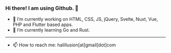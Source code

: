 ### Hi there! I am using Github. 👋

- 🔭 I’m currently working on HTML, CSS, JS, jQuery, Svelte, Nuxt, Vue, PHP and Flutter based apps.
- 🌱 I’m currently learning Go and Rust.
- ---
- 📫 How to reach me: halillusion[at]gmail[dot]com

<!--
**halillusion/halillusion** is a ✨ _special_ ✨ repository because its `README.md` (this file) appears on your GitHub profile.

Here are some ideas to get you started:

- 🔭 I’m currently working on ...
- 🌱 I’m currently learning ...
- 👯 I’m looking to collaborate on ...
- 🤔 I’m looking for help with ...
- 💬 Ask me about ...
- 📫 How to reach me: ...
- 😄 Pronouns: ...
- ⚡ Fun fact: ...
-->
